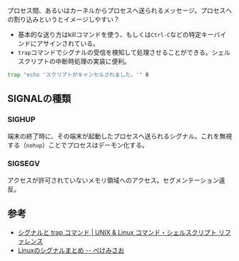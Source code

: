 プロセス間、あるいはカーネルからプロセスへ送られるメッセージ。プロセスへの割り込みというとイメージしやすい？

* 基本的な送り方はkillコマンドを使う、もしくは`Ctrl-C`などの特定キーバインドにアサインされている。
* `trap`コマンドでシグナルの受信を検知して処理させることができる。シェルスクリプトの中断時処理の実装に便利。
```bash
trap "echo 'スクリプトがキャンセルされました。'" 0
```

SIGNALの種類
----

### SIGHUP

端末の終了時に、その端末が起動したプロセスへ送られるシグナル。これを無視する（`nohup`）ことでプロセスはデーモン化する。

### SIGSEGV

アクセスが許可されていないメモリ領域へのアクセス。セグメンテーション違反。

参考
----

* [シグナルと trap コマンド | UNIX & Linux コマンド・シェルスクリプト リファレンス](http://shellscript.sunone.me/signal_and_trap.html)
* [Linuxのシグナルまとめ -- ぺけみさお](http://www.xmisao.com/2013/11/10/linux-kill-signals.html)